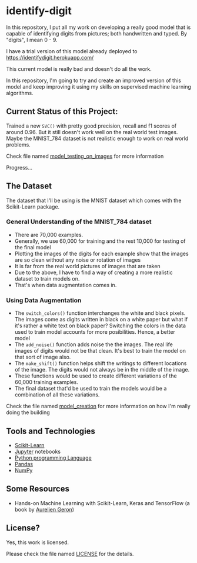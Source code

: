 # identify-digit
In this repository, I put all my work on developing a really good model that is capable of identifying digits from pictures; both handwritten and typed. By "digits", I mean 0 - 9.

I have a trial version of this model already deployed to https://identifydigit.herokuapp.com/

This current model is really bad and doesn't do all the work. 

In this repository, I'm going to try and create an improved version of this model and keep improving it using my skills on supervised machine learning algorithms.

## Current Status of this Project:
Trained a new `SVC()` with pretty good precision, recall and f1 scores of around 0.96. But it still doesn't work well on the real world test images. Maybe the MNIST_784 dataset is not realistic enough to work on real world problems.

Check file named [model_testing_on_images](./model/model_testing_on_images.ipynb) for more information

Progress...

## The Dataset
The dataset that I'll be using is the MNIST dataset which comes with the Scikit-Learn package.

### General Understanding of the MNIST_784 dataset
- There are 70,000 examples. 
- Generally, we use 60,000 for training and the rest 10,000 for testing of the final model
- Plotting the images of the digits for each example show that the images are so clean without any noise or rotation of images
- It is far from the real world pictures of images that are taken
- Due to the above, I have to find a way of creating a more realistic dataset to train models on.
- That's when data augmentation comes in.

### Using Data Augmentation
- The `switch_colors()` function interchanges the white and black pixels. The images come as digits written in black on a white paper but what if it's rather a white text on black paper? Switching the colors in the data used to train model accounts for more posibilities. Hence, a better model
- The `add_noise()` function adds noise the the images. The real life images of digits would not be that clean. It's best to train the model on that sort of image also.
- The `make_shift()` function helps shift the writings to different locations of the image. The digits would not always be in the middle of the image.
- These functions would be used to create different variations of the 60,000 training examples.
- The final dataset that'd be used to train the models would be a combination of all these variations.

Check the file named [model_creation](./model/model_creation.ipynb) for more information on how I'm really doing the building

## Tools and Technologies
- [Scikit-Learn](https://scikit-learn.org/)
- [Jupyter](https://www.jupyter.org/) notebooks
- [Python programming Language](https://www.python.org/)
- [Pandas](https://pandas.pydata.org/)
- [NumPy](https://numpy.org/)

## Some Resources
- Hands-on Machine Learning with Scikit-Learn, Keras and TensorFlow (a book by [Aurelien Geron](https://www.twitter.com/aureliengeron))

## License?
Yes, this work is licensed. 

Please check the file named [LICENSE](./LICENSE) for the details.
